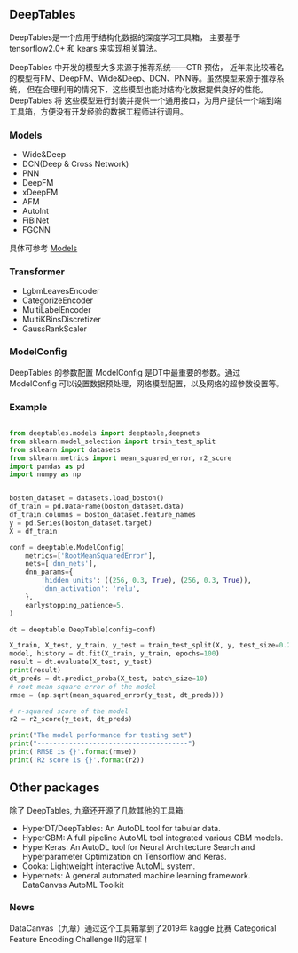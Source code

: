 ## DeepTables

DeepTables是一个应用于结构化数据的深度学习工具箱， 主要基于 tensorflow2.0+ 和 kears 来实现相关算法。

DeepTables 中开发的模型大多来源于推荐系统——CTR 预估， 近年来比较著名的模型有FM、DeepFM、Wide&amp;Deep、DCN、PNN等。虽然模型来源于推荐系统， 但在合理利用的情况下，这些模型也能对结构化数据提供良好的性能。 DeepTables 将 这些模型进行封装并提供一个通用接口，为用户提供一个端到端工具箱，方便没有开发经验的数据工程师进行调用。

### Models

- Wide&Deep
- DCN(Deep & Cross Network)
- PNN
- DeepFM
- xDeepFM
- AFM
- AutoInt
- FiBiNet
- FGCNN

具体可参考 [Models](https://deeptables.readthedocs.io/en/latest/models.html)

### Transformer

- LgbmLeavesEncoder
- CategorizeEncoder
- MultiLabelEncoder
- MultiKBinsDiscretizer
- GaussRankScaler

### ModelConfig

DeepTables 的参数配置 ModelConfig 是DT中最重要的参数。通过 ModelConfig 可以设置数据预处理，网络模型配置，以及网络的超参数设置等。

### Example

```python

from deeptables.models import deeptable,deepnets
from sklearn.model_selection import train_test_split
from sklearn import datasets
from sklearn.metrics import mean_squared_error, r2_score
import pandas as pd
import numpy as np


boston_dataset = datasets.load_boston()
df_train = pd.DataFrame(boston_dataset.data)
df_train.columns = boston_dataset.feature_names
y = pd.Series(boston_dataset.target)
X = df_train

conf = deeptable.ModelConfig(
    metrics=['RootMeanSquaredError'], 
    nets=['dnn_nets'],
    dnn_params={
        'hidden_units': ((256, 0.3, True), (256, 0.3, True)),
        'dnn_activation': 'relu',
    },
    earlystopping_patience=5,
)

dt = deeptable.DeepTable(config=conf)

X_train, X_test, y_train, y_test = train_test_split(X, y, test_size=0.2, random_state=42)
model, history = dt.fit(X_train, y_train, epochs=100)
result = dt.evaluate(X_test, y_test)
print(result)
dt_preds = dt.predict_proba(X_test, batch_size=10)
# root mean square error of the model
rmse = (np.sqrt(mean_squared_error(y_test, dt_preds)))

# r-squared score of the model
r2 = r2_score(y_test, dt_preds)

print("The model performance for testing set")
print("--------------------------------------")
print('RMSE is {}'.format(rmse))
print('R2 score is {}'.format(r2))
```


## Other packages

除了 DeepTables, 九章还开源了几款其他的工具箱:

- HyperDT/DeepTables: An AutoDL tool for tabular data.
- HyperGBM: A full pipeline AutoML tool integrated various GBM models.
- HyperKeras: An AutoDL tool for Neural Architecture Search and Hyperparameter Optimization on Tensorflow and Keras.
- Cooka: Lightweight interactive AutoML system.
- Hypernets: A general automated machine learning framework.
DataCanvas AutoML Toolkit



### News

DataCanvas（九章）通过这个工具箱拿到了2019年 kaggle 比赛 Categorical Feature Encoding Challenge II的冠军！